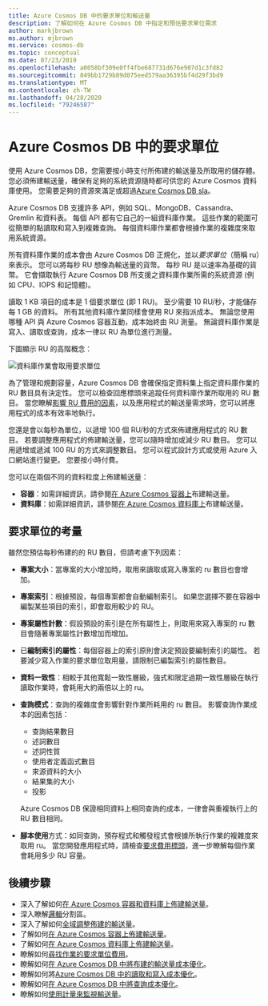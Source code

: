 ```yaml
---
title: Azure Cosmos DB 中的要求單位和輸送量
description: 了解如何在 Azure Cosmos DB 中指定和預估要求單位需求
author: markjbrown
ms.author: mjbrown
ms.service: cosmos-db
ms.topic: conceptual
ms.date: 07/23/2019
ms.openlocfilehash: a0058bf309e0ff4fbe687731d676e907d1c3fd82
ms.sourcegitcommit: 849bb1729b89d075eed579aa36395bf4d29f3bd9
ms.translationtype: MT
ms.contentlocale: zh-TW
ms.lasthandoff: 04/28/2020
ms.locfileid: "79246587"
---
```

# <a name="request-units-in-azure-cosmos-db"></a>Azure Cosmos DB 中的要求單位

使用 Azure Cosmos DB，您需要按小時支付所佈建的輸送量及所取用的儲存體。 您必須佈建輸送量，確保有足夠的系統資源隨時都可供您的 Azure Cosmos 資料庫使用。 您需要足夠的資源來滿足或超過[Azure Cosmos DB sla](https://azure.microsoft.com/support/legal/sla/cosmos-db/v1_2/)。

Azure Cosmos DB 支援許多 API，例如 SQL、MongoDB、Cassandra、Gremlin 和資料表。 每個 API 都有它自己的一組資料庫作業。 這些作業的範圍可從簡單的點讀取和寫入到複雜查詢。 每個資料庫作業都會根據作業的複雜度來取用系統資源。 

所有資料庫作業的成本會由 Azure Cosmos DB 正規化，並以*要求單位*（簡稱 ru）來表示。 您可以將每秒 RU 想像為輸送量的貨幣。 每秒 RU 是以速率為基礎的貨幣。 它會擷取執行 Azure Cosmos DB 所支援之資料庫作業所需的系統資源 (例如 CPU、IOPS 和記憶體)。 

讀取 1 KB 項目的成本是 1 個要求單位 (即 1 RU)。 至少需要 10 RU/秒，才能儲存每 1 GB 的資料。 所有其他資料庫作業同樣會使用 RU 來指派成本。 無論您使用哪種 API 與 Azure Cosmos 容器互動，成本始終由 RU 測量。 無論資料庫作業是寫入、讀取或查詢，成本一律以 RU 為單位進行測量。

下圖顯示 RU 的高階概念：

![資料庫作業會取用要求單位](./media/request-units/request-units.png)

為了管理和規劃容量，Azure Cosmos DB 會確保指定資料集上指定資料庫作業的 RU 數目具有決定性。 您可以檢查回應標頭來追蹤任何資料庫作業所取用的 RU 數目。 當您瞭解[影響 RU 費用的因素](request-units.md#request-unit-considerations)，以及應用程式的輸送量需求時，您可以將應用程式的成本有效率地執行。

您還是會以每秒為單位，以遞增 100 個 RU/秒的方式來佈建應用程式的 RU 數目。 若要調整應用程式的佈建輸送量，您可以隨時增加或減少 RU 數目。 您可以用遞增或遞減 100 RU 的方式來調整數目。 您可以程式設計方式或使用 Azure 入口網站進行變更。 您要按小時付費。

您可以在兩個不同的資料粒度上佈建輸送量： 

* **容器**：如需詳細資訊，請參閱[在 Azure Cosmos 容器上](how-to-provision-container-throughput.md)布建輸送量。
* **資料庫**：如需詳細資訊，請參閱[在 Azure Cosmos 資料庫上](how-to-provision-database-throughput.md)布建輸送量。

## <a name="request-unit-considerations"></a>要求單位的考量

雖然您預估每秒佈建的的 RU 數目，但請考慮下列因素：

* **專案大小**：當專案的大小增加時，取用來讀取或寫入專案的 ru 數目也會增加。

* **專案索引**：根據預設，每個專案都會自動編制索引。 如果您選擇不要在容器中編製某些項目的索引，即會取用較少的 RU。

* **專案屬性計數**：假設預設的索引是在所有屬性上，則取用來寫入專案的 ru 數目會隨著專案屬性計數增加而增加。

* 已**編制索引的屬性**：每個容器上的索引原則會決定預設要編制索引的屬性。 若要減少寫入作業的要求單位取用量，請限制已編製索引的屬性數目。

* **資料一致性**：相較于其他寬鬆一致性層級，強式和限定過期一致性層級在執行讀取作業時，會耗用大約兩倍以上的 ru。

* **查詢模式**：查詢的複雜度會影響針對作業所耗用的 ru 數目。 影響查詢作業成本的因素包括： 
    
    - 查詢結果數目
    - 述詞數目
    - 述詞性質
    - 使用者定義函式數目
    - 來源資料的大小
    - 結果集的大小
    - 投影

  Azure Cosmos DB 保證相同資料上相同查詢的成本，一律會與重複執行上的 RU 數目相同。

* **腳本使用**方式：如同查詢，預存程式和觸發程式會根據所執行作業的複雜度來取用 ru。 當您開發應用程式時，請檢查[要求費用標頭](optimize-cost-queries.md#evaluate-request-unit-charge-for-a-query)，進一步瞭解每個作業會耗用多少 RU 容量。

## <a name="next-steps"></a>後續步驟

* 深入了解如何[在 Azure Cosmos 容器和資料庫上佈建輸送量](set-throughput.md)。
* 深入瞭解[邏輯](partition-data.md)分割區。
* 深入了解如何[全域調整佈建的輸送量](scaling-throughput.md)。
* 了解如何[在 Azure Cosmos 容器上佈建輸送量](how-to-provision-container-throughput.md)。
* 了解如何[在 Azure Cosmos 資料庫上佈建輸送量](how-to-provision-database-throughput.md)。
* 瞭解如何[尋找作業的要求單位費用](find-request-unit-charge.md)。
* 瞭解如何[在 Azure Cosmos DB 中將布建的輸送量成本優化](optimize-cost-throughput.md)。
* 瞭解如何將[Azure Cosmos DB 中的讀取和寫入成本優化](optimize-cost-reads-writes.md)。
* 瞭解如何[在 Azure Cosmos DB 中將查詢成本優化](optimize-cost-queries.md)。
* 瞭解如何[使用計量來監視輸送量](use-metrics.md)。

